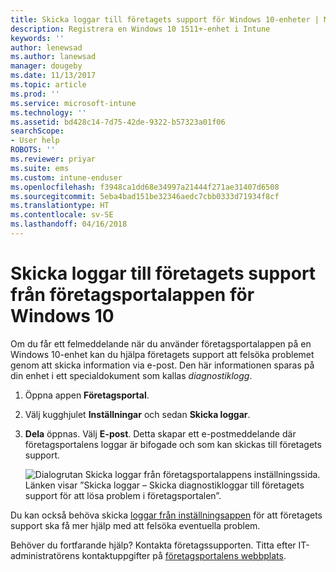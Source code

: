 ```yaml
---
title: Skicka loggar till företagets support för Windows 10-enheter | Microsoft Docs
description: Registrera en Windows 10 1511+-enhet i Intune
keywords: ''
author: lenewsad
ms.author: lanewsad
manager: dougeby
ms.date: 11/13/2017
ms.topic: article
ms.prod: ''
ms.service: microsoft-intune
ms.technology: ''
ms.assetid: bd428c14-7d75-42de-9322-b57323a01f06
searchScope:
- User help
ROBOTS: ''
ms.reviewer: priyar
ms.suite: ems
ms.custom: intune-enduser
ms.openlocfilehash: f3948ca1dd68e34997a21444f271ae31407d6508
ms.sourcegitcommit: 5eba4bad151be32346aedc7cbb0333d71934f8cf
ms.translationtype: HT
ms.contentlocale: sv-SE
ms.lasthandoff: 04/16/2018
---
```

# <a name="send-logs-to-your-company-support-from-the-company-portal-app-for-windows-10"></a>Skicka loggar till företagets support från företagsportalappen för Windows 10

Om du får ett felmeddelande när du använder företagsportalappen på en Windows 10-enhet kan du hjälpa företagets support att felsöka problemet genom att skicka information via e-post. Den här informationen sparas på din enhet i ett specialdokument som kallas _diagnostiklogg_.

1. Öppna appen **Företagsportal**.
2. Välj kugghjulet **Inställningar** och sedan **Skicka loggar**.
3. **Dela** öppnas. Välj **E-post**. Detta skapar ett e-postmeddelande där företagsportalens loggar är bifogade och som kan skickas till företagets support.

   ![Dialogrutan Skicka loggar från företagsportalappens inställningssida. Länken visar ”Skicka loggar – Skicka diagnostikloggar till företagets support för att lösa problem i företagsportalen”.](./media/w10-share-logs-after-1711.png)

Du kan också behöva skicka [loggar från inställningsappen](send-logs-to-your-it-admin-settings-windows.md) för att företagets support ska få mer hjälp med att felsöka eventuella problem.

Behöver du fortfarande hjälp? Kontakta företagssupporten. Titta efter IT-administratörens kontaktuppgifter på [företagsportalens webbplats](https://portal.manage.microsoft.com#HelpDeskDialog).
